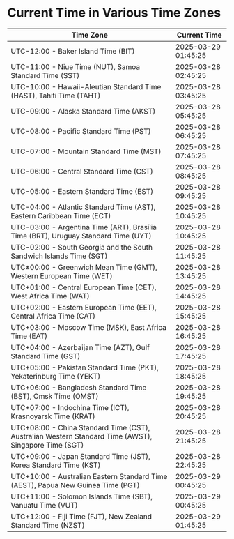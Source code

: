 # Current Time in Various Time Zones

| Time Zone | Current Time |
|-----------|--------------|
| UTC-12:00 - Baker Island Time (BIT) | 2025-03-29 01:45:25 |
| UTC-11:00 - Niue Time (NUT), Samoa Standard Time (SST) | 2025-03-28 02:45:25 |
| UTC-10:00 - Hawaii-Aleutian Standard Time (HAST), Tahiti Time (TAHT) | 2025-03-28 03:45:25 |
| UTC-09:00 - Alaska Standard Time (AKST) | 2025-03-28 05:45:25 |
| UTC-08:00 - Pacific Standard Time (PST) | 2025-03-28 06:45:25 |
| UTC-07:00 - Mountain Standard Time (MST) | 2025-03-28 07:45:25 |
| UTC-06:00 - Central Standard Time (CST) | 2025-03-28 08:45:25 |
| UTC-05:00 - Eastern Standard Time (EST) | 2025-03-28 09:45:25 |
| UTC-04:00 - Atlantic Standard Time (AST), Eastern Caribbean Time (ECT) | 2025-03-28 10:45:25 |
| UTC-03:00 - Argentina Time (ART), Brasília Time (BRT), Uruguay Standard Time (UYT) | 2025-03-28 10:45:25 |
| UTC-02:00 - South Georgia and the South Sandwich Islands Time (SGT) | 2025-03-28 11:45:25 |
| UTC±00:00 - Greenwich Mean Time (GMT), Western European Time (WET) | 2025-03-28 13:45:25 |
| UTC+01:00 - Central European Time (CET), West Africa Time (WAT) | 2025-03-28 14:45:25 |
| UTC+02:00 - Eastern European Time (EET), Central Africa Time (CAT) | 2025-03-28 15:45:25 |
| UTC+03:00 - Moscow Time (MSK), East Africa Time (EAT) | 2025-03-28 16:45:25 |
| UTC+04:00 - Azerbaijan Time (AZT), Gulf Standard Time (GST) | 2025-03-28 17:45:25 |
| UTC+05:00 - Pakistan Standard Time (PKT), Yekaterinburg Time (YEKT) | 2025-03-28 18:45:25 |
| UTC+06:00 - Bangladesh Standard Time (BST), Omsk Time (OMST) | 2025-03-28 19:45:25 |
| UTC+07:00 - Indochina Time (ICT), Krasnoyarsk Time (KRAT) | 2025-03-28 20:45:25 |
| UTC+08:00 - China Standard Time (CST), Australian Western Standard Time (AWST), Singapore Time (SGT) | 2025-03-28 21:45:25 |
| UTC+09:00 - Japan Standard Time (JST), Korea Standard Time (KST) | 2025-03-28 22:45:25 |
| UTC+10:00 - Australian Eastern Standard Time (AEST), Papua New Guinea Time (PGT) | 2025-03-29 00:45:25 |
| UTC+11:00 - Solomon Islands Time (SBT), Vanuatu Time (VUT) | 2025-03-29 00:45:25 |
| UTC+12:00 - Fiji Time (FJT), New Zealand Standard Time (NZST) | 2025-03-29 01:45:25 |
